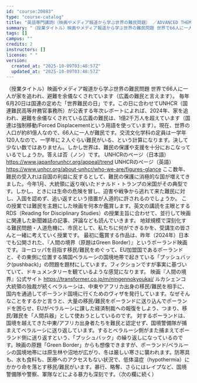 ```yaml
---
id: "course:20083"
type: "course-catalog"
title: "英語専門講読Ⅰ（映画やメディア報道から学ぶ世界の難民問題） ／ADVANCED THEMATIC READING I"
summary: "（授業タイトル）映画やメディア報道から学ぶ世界の難民問題 世界で66人に一人が家を追われ、避難を余儀なくされています（広義の難民と言えます）。 毎年6月20日は国連の定めた「世界難民の日」です。この日に合わせてUNHCR（国連難民高等弁務官…"
tags: []
campus: ""
credits: 2
instructors: []
license: " "
version:
  created_at: "2025-10-09T03:48:57Z"
  updated_at: "2025-10-09T03:48:57Z"
---
```


（授業タイトル）映画やメディア報道から学ぶ世界の難民問題 世界で66人に一人が家を追われ、避難を余儀なくされています（広義の難民と言えます）。 毎年6月20日は国連の定めた「世界難民の日」です。この日に合わせてUNHCR（国連難民高等弁務官事務所）が公表する年次レポートによれば、2024年、家を追われ、避難を余儀なくされている広義の難民は、1億2千万人を超えています（国連は強制移動/Forced Displacementという用語を使っています）。現在、世界の人口が約81億人なので、66人に一人が難民です。交流文化学科の定員は一学年120人なので、一学年に２人ぐらい難民がいる、という計算になります。決して少ない数ではありません。しかし世界は、難民の保護や支援を十分におこなっているでしょうか。答えは否（ノン）です。 UNHCRのページ（日本語） https://www.japanforunhcr.org/appeal/trend UNHCRのページ（英語） https://www.unhcr.org/about-unhcr/who-we-are/figures-glance ここ数年、難民の受入れは自国の利益に反するとして、難民の保護に消極的な国が増えてきました。今年1月、大統領に返り咲いたドナルド・トランプの米国がその典型です。しかし、ときには生命の危険を冒し、迫害や戦争から逃れて来た難民に対し、入国を認めず、追い返すという措置が人道的に許されるのでしょうか。 この授業では難民を主題にした映画を何本か鑑賞します。英文の講読を主眼とするRDS（Reading for Disciplinary Studies）の授業主旨に合わせて、並行して映画に関連した新聞雑誌の記事、評論なども読んでいきます。 地球規模で深刻化する難民問題・人道危機に、市民として、私たちに何ができるかを、受講生の皆さんと一緒に考えていく授業です。 最初に鑑賞する作品は、昨年（2024年）日本でも公開された、『人間の境界（原題はGreen Border）』というポーランド映画です。ヨーロッパを目指す移民/難民をめぐって、EU加盟国であるポーランドと、その東側に位置する隣国ベラルーシの国境地帯で起きている「プッシュバック(pushback)」の問題を題材にしています。フィクションですが事実に基づいていて、ドキュメンタリーを観ているような感覚になります。 映画『人間の境界』公式サイト https://transformer.co.jp/m/ningennokyoukai/ ルカシェンコ大統領の独裁が続くベラルーシは、中東やアフリカ出身の移民/難民を相手に、国内を通過してポーランド国境に行くためのヴィザを発行しています。なぜそんなことをするかと言うと、大量の移民/難民をポーランドに送り込んでポーランドを困らせ、EUがベラルーシに課した経済制裁への報復をしよう、つまり、移民/難民を「人間兵器」として使おうとしているのです。 対するポーランドは、国境を越えてきた中東/アフリカ出身者たちを難民と認定せず、国境警備隊が捕まえてベラルーシに送り返しています。するとベラルーシ側がまた捕まえてポーランド側に送り返すという、「プッシュバック」の繰り返しになっているのです。映画の原題「Green Border」からも想像できますが、ポーランド/ベラルーシの国境地帯には原生林や沼地が広がり、冬は厳しい寒さに襲われます。防寒具も、水も食料も、医療へのアクセスもない状況で、低体温症（hypothermia）にかかり命を落とす移民/難民がいます。暴行、略奪、さらにはレイプなど、国境警備隊や警察、軍隊などによる暴力も深刻です。（次の欄に続く）

